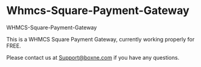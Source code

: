 # Whmcs-Square-Payment-Gateway
WHMCS-Square-Payment-Gateway

This is a WHMCS Square Payment Gateway, currently working properly for FREE.

Please contact us at Support@boxne.com if you have any questions.
